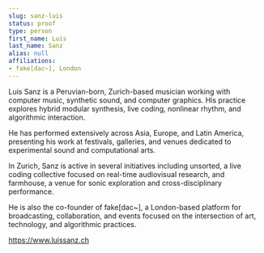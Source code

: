 ```yaml
---
slug: sanz-luis
status: proof
type: person
first_name: Luis
last_name: Sanz
alias: null
affiliations:
- fake[dac~], London
---
```


Luis Sanz is a Peruvian-born, Zurich-based musician working with computer music, synthetic sound, and computer graphics. His practice explores hybrid modular synthesis, live coding, nonlinear rhythm, and algorithmic interaction.

He has performed extensively across Asia, Europe, and Latin America, presenting his work at festivals, galleries, and venues dedicated to experimental sound and computational arts.

In Zurich, Sanz is active in several initiatives including unsorted, a live coding collective focused on real-time audiovisual research, and farmhouse, a venue for sonic exploration and cross-disciplinary performance.

He is also the co-founder of fake[dac~], a London-based platform for broadcasting, collaboration, and events focused on the intersection of art, technology, and algorithmic practices.

https://www.luissanz.ch

